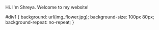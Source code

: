 Hi. I'm Shreya.
Welcome to my website! 

#div1 {
  background: url(img_flower.jpg);
  background-size: 100px 80px;
  background-repeat: no-repeat;
}
